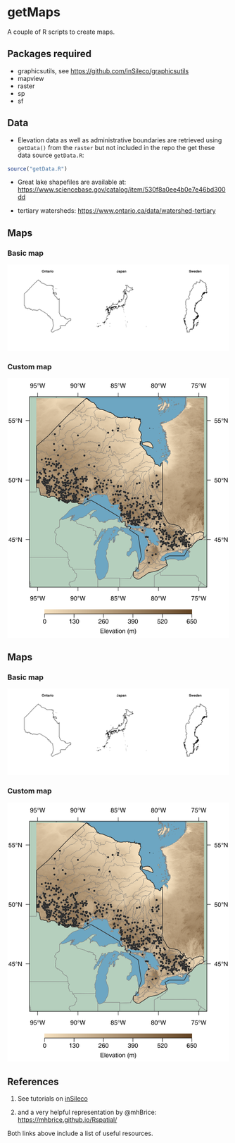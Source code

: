 # getMaps

A couple of R scripts to create maps.


## Packages required

- graphicsutils, see https://github.com/inSileco/graphicsutils
- mapview
- raster
- sp
- sf


## Data

- Elevation data as well as administrative boundaries are retrieved using `getData()`
from the `raster` but not included in the repo the get these data source
`getData.R`:

```r
source("getData.R")
```

- Great lake shapefiles are available at: https://www.sciencebase.gov/catalog/item/530f8a0ee4b0e7e46bd300dd

- tertiary watersheds: https://www.ontario.ca/data/watershed-tertiary


## Maps

### Basic map

![](fig/basic.png)

### Custom map

![](fig/custom.png)




## Maps

### Basic map

![](fig/basic.png)

### Custom map

![](fig/custom.png)




## References

1. See tutorials on [inSileco](https://insileco.github.io/2018/04/14/r-in-space---a-series/created)

2. and a very helpful representation by @mhBrice: https://mhbrice.github.io/Rspatial/

Both links above include a list of useful resources.
